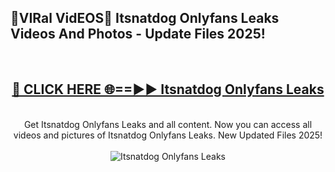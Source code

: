 <h2>🔴VIRal VidEOS🔴 Itsnatdog Onlyfans Leaks Videos And Photos - Update Files 2025!</h2>
<br>
<div align="center">
<h2><a href="https://virallinks.top/odZfE0" rel="nofollow">🔴 CLICK HERE 🌐==►► Itsnatdog Onlyfans Leaks</a></h2>
<br>
Get Itsnatdog Onlyfans Leaks and all content. Now you can access all videos and pictures of Itsnatdog Onlyfans Leaks. New Updated Files 2025!
<br>
<br>
<a href="https://virallinks.top/odZfE0" rel="nofollow" data-target="animated-image.originalLink"><img src="https://i.imgur.com/dJHk4Zq.gif)" alt="Itsnatdog Onlyfans Leaks" style="max-width: 100%; display: inline-block;" data-target="animated-image.originalImage"></a>
</div>
<br>
